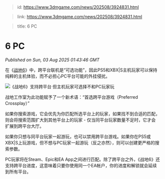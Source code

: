 > id: https://www.3dmgame.com/news/202508/3924831.html

> link: https://www.3dmgame.com/news/202508/3924831.html

> title: 6 PC

# 6 PC
_Published on Sun, 03 Aug 2025 01:43:46 GMT_

在《[战地6](https://www.3dmgame.com/games/battlefield6/)》中，跨平台联机是“可选功能”，因此PS5和XBX|S主机玩家可以保持纯粹的主机体验，而不必担心PC平台可能的外挂侵扰。

![《战地6》支持跨平台 但主机玩家可选择不和PC玩家玩](https://img.3dmgame.com/uploads/images/news/20250803/1754185354_534261_jpg_r.jpg)

战地工作室为此功能赋予了一个新术语：“首选跨平台游戏（Preferred Crossplay）”

如果你搜索游戏，它会优先为你匹配所选平台上的玩家，如果找不到合适的匹配，则会将搜索范围扩大到其他平台上的玩家 - 仅当同平台玩家数量不足时，它才会扩展到跨平台大厅。

如果你只想与同平台玩家一起游玩，也可以禁用跨平台游戏。如果你在PS5或 XBX|S上玩游戏，但不想与PC玩家一起游玩（反之亦然），则可以创建更严格的搜索参数。

PC玩家将在Steam、Epic和EA App之间进行匹配。除了跨平台之外，《战地6》还支持跨平台进度，这意味着只要你使用同一个EA帐户，你的进度和解锁就会延续到所有平台。
